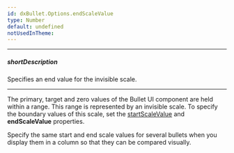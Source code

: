 ```yaml
---
id: dxBullet.Options.endScaleValue
type: Number
default: undefined
notUsedInTheme: 
---
```

---
##### shortDescription
Specifies an end value for the invisible scale.

---
The primary, target and zero values of the Bullet UI component are held within a range. This range is represented by an invisible scale. To specify the boundary values of this scale, set the [startScaleValue](/api-reference/10%20UI%20Components/dxBullet/1%20Configuration/startScaleValue.md '/Documentation/ApiReference/UI_Components/dxBullet/Configuration/#startScaleValue') and **endScaleValue** properties.

Specify the same start and end scale values for several bullets when you display them in a column so that they can be compared visually.
